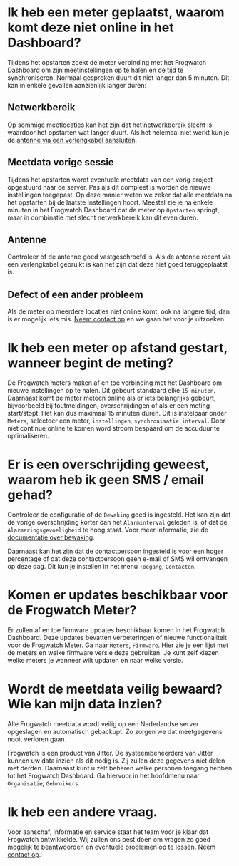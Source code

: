 # Ik heb een meter geplaatst, waarom komt deze niet online in het Dashboard?

Tijdens het opstarten zoekt de meter verbinding met het Frogwatch Dashboard om zijn meetinstellingen op te halen en de tijd te synchroniseren. Normaal gesproken duurt dit niet langer dan 5 minuten. Dit kan in enkele gevallen aanzienlijk langer duren:

## Netwerkbereik

Op sommige meetlocaties kan het zijn dat het netwerkbereik slecht is waardoor het opstarten wat langer duurt. Als het helemaal niet werkt kun je de [antenne via een verlengkabel aansluiten](#sma-connector-externe-antenne).

## Meetdata vorige sessie

Tijdens het opstarten wordt eventuele meetdata van een vorig project opgestuurd naar de server. Pas als dit compleet is worden de nieuwe instellingen toegepast. Op deze manier weten we zeker dat alle meetdata na het opstarten bij de laatste instellingen hoort. Meestal zie je na enkele minuten in het Frogwatch Dashboard dat de meter op `Opstarten` springt, maar in combinatie met slecht netwerkbereik kan dit even duren.

## Antenne

Controleer of de antenne goed vastgeschroefd is. Als de antenne recent via een verlengkabel gebruikt is kan het zijn dat deze niet goed teruggeplaatst is.

## Defect of een ander probleem

Als de meter op meerdere locaties niet online komt, ook na langere tijd, dan is er mogelijk iets mis. [Neem contact op](https://www.frog.watch/contact/) en we gaan het voor je uitzoeken.



# Ik heb een meter op afstand gestart, wanneer begint de meting?

De Frogwatch meters maken af en toe verbinding met het Dashboard om nieuwe instellingen op te halen. Dit gebeurt standaard elke `15 minuten`. Daarnaast komt de meter meteen online als er iets belangrijks gebeurt, bijvoorbeeld bij foutmeldingen, overschrijdingen of als er een meting start/stopt. Het kan dus maximaal 15 minuten duren. Dit is instelbaar onder `Meters`, selecteer een meter, `instellingen`, `synchronisatie interval`. Door niet continue online te komen word stroom bespaard om de accuduur te optimaliseren.



# Er is een overschrijding geweest, waarom heb ik geen SMS / email gehad?

Controleer de configuratie of de `Bewaking` goed is ingesteld. Het kan zijn dat de vorige overschrijding korter dan het `Alarminterval` geleden is, of dat de `Alarmeringsgevoeligheid` te hoog staat. Voor meer informatie, zie de [documentatie over bewaking](dashboard/#bewaking).

Daarnaast kan het zijn dat de contactpersoon ingesteld is voor een hoger percentage of dat deze contactpersoon geen e-mail of SMS wil ontvangen op deze dag. Dit kun je instellen in het menu `Toegang`, `Contacten`.



# Komen er updates beschikbaar voor de Frogwatch Meter?

Er zullen af en toe firmware updates beschikbaar komen in het Frogwatch Dashboard.
Deze updates bevatten verbeteringen of nieuwe functionaliteit voor de Frogwatch Meter.
Ga naar `Meters`, `Firmware`. Hier zie je een lijst met de meters en welke firmware versie deze gebruiken. Je kunt zelf kiezen welke meters je wanneer wilt updaten en naar welke versie.



# Wordt de meetdata veilig bewaard? Wie kan mijn data inzien?

Alle Frogwatch meetdata wordt veilig op een Nederlandse server opgeslagen en automatisch gebackupt. Zo zorgen we dat meetgegevens nooit verloren gaan. 

Frogwatch is een product van Jitter. De systeembeheerders van Jitter kunnen uw data inzien als dit nodig is. Zij zullen deze gegevens niet delen met derden. Daarnaast kunt u zelf beheren welke personen toegang hebben tot het Frogwatch Dashboard. Ga hiervoor in het hoofdmenu naar `Organisatie`, `Gebruikers`.



# Ik heb een andere vraag.

Voor aanschaf, informatie en service staat het team voor je klaar dat Frogwatch ontwikkelde. Wij zullen ons best doen om vragen zo goed mogelijk te beantwoorden en eventuele problemen op te lossen. [Neem contact op](https://www.frog.watch/contact/).